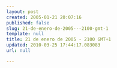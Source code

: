```yaml
---
layout: post
created: 2005-01-21 20:07:16
published: false
slug: 21-de-enero-de-2005---2100-gmt-1
template: null
title: 21 de enero de 2005 - 2100 GMT+1
updated: 2010-03-25 17:44:17.083083
url: null

---
```




